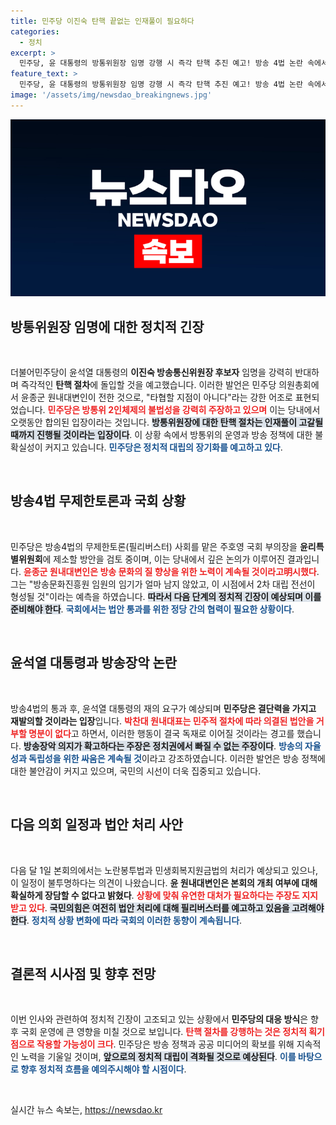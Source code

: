 ```yaml
---
title: 민주당 이진숙 탄핵 끝없는 인재풀이 필요하다
categories:
  - 정치
excerpt: >
  민주당, 윤 대통령의 방통위원장 임명 강행 시 즉각 탄핵 추진 예고! 방송 4법 논란 속에서 여야 간 치열한 대립이 이어지고, 민주당은 방송장악 저지를 위해 단호한 입장을 내세우고 있다.
feature_text: >
  민주당, 윤 대통령의 방통위원장 임명 강행 시 즉각 탄핵 추진 예고! 방송 4법 논란 속에서 여야 간 치열한 대립이 이어지고, 민주당은 방송장악 저지를 위해 단호한 입장을 내세우고 있다.
image: '/assets/img/newsdao_breakingnews.jpg'
---
```


<p><img src="/assets/img/newsdao_breakingnews.jpg" alt="koreaapp 속보" /></p>

<h2 data-ke-size="size26">방통위원장 임명에 대한 정치적 긴장</h2>

<p data-ke-size="size16">&nbsp;</p>

<p>더불어민주당이 윤석열 대통령의 <b>이진숙 방송통신위원장 후보자</b> 임명을 강력히 반대하며 즉각적인 <b>탄핵 절차</b>에 돌입할 것을 예고했습니다. 이러한 발언은 민주당 의원총회에서 윤종군 원내대변인이 전한 것으로, "타협할 지점이 아니다"라는 강한 어조로 표현되었습니다. <b><span style="color: #ee2323;">민주당은 방통위 2인체제의 불법성을 강력히 주장하고 있으며</span></b> 이는 당내에서 오랫동안 합의된 입장이라는 것입니다. <b><span style="background-color: #21538527;">방통위원장에 대한 탄핵 절차는 인재풀이 고갈될 때까지 진행될 것이라는 입장이다</span></b>. 이 상황 속에서 방통위의 운영과 방송 정책에 대한 불확실성이 커지고 있습니다. <b><span style="color: #1a5490;">민주당은 정치적 대립의 장기화를 예고하고 있다</span></b>. </p>

<p data-ke-size="size16">&nbsp;</p>

<h2 data-ke-size="size26">방송4법 무제한토론과 국회 상황</h2>

<p data-ke-size="size16">&nbsp;</p>

<p>민주당은 방송4법의 무제한토론(필리버스터) 사회를 맡은 주호영 국회 부의장을 <b>윤리특별위원회</b>에 제소할 방안을 검토 중이며, 이는 당내에서 깊은 논의가 이루어진 결과입니다. <b><span style="color: #ee2323;">윤종군 원내대변인은 방송 문화의 질 향상을 위한 노력이 계속될 것이라고明시했다</span></b>. 그는 "방송문화진흥원 임원의 임기가 얼마 남지 않았고, 이 시점에서 2차 대립 전선이 형성될 것"이라는 예측을 하였습니다. <b><span style="background-color: #21538527;">따라서 다음 단계의 정치적 긴장이 예상되며 이를 준비해야 한다</span></b>. <b><span style="color: #1a5490;">국회에서는 법안 통과를 위한 정당 간의 협력이 필요한 상황이다</span></b>.</p>

<p data-ke-size="size16">&nbsp;</p>

<h2 data-ke-size="size26">윤석열 대통령과 방송장악 논란</h2>

<p data-ke-size="size16">&nbsp;</p>

<p>방송4법의 통과 후, 윤석열 대통령의 재의 요구가 예상되며 <b>민주당은 결단력을 가지고 재발의할 것이라는 입장</b>입니다. <b><span style="color: #ee2323;">박찬대 원내대표는 민주적 절차에 따라 의결된 법안을 거부할 명분이 없다</span></b>고 하면서, 이러한 행동이 결국 독재로 이어질 것이라는 경고를 했습니다. <b><span style="background-color: #21538527;">방송장악 의지가 확고하다는 주장은 정치권에서 빠질 수 없는 주장이다</span></b>. <b><span style="color: #1a5490;">방송의 자율성과 독립성을 위한 싸움은 계속될 것</span></b>이라고 강조하였습니다. 이러한 발언은 방송 정책에 대한 불안감이 커지고 있으며, 국민의 시선이 더욱 집중되고 있습니다. </p>

<p data-ke-size="size16">&nbsp;</p>

<h2 data-ke-size="size26">다음 의회 일정과 법안 처리 사안</h2>

<p data-ke-size="size16">&nbsp;</p>

<p>다음 달 1일 본회의에서는 노란봉투법과 민생회복지원금법의 처리가 예상되고 있으나, 이 일정이 불투명하다는 의견이 나왔습니다. <b>윤 원내대변인은 본회의 개최 여부에 대해 확실하게 장담할 수 없다고 밝혔다</b>. <b><span style="color: #ee2323;">상황에 맞춰 유연한 대처가 필요하다는 주장도 지지받고 있다</span></b>. <b><span style="background-color: #21538527;">국민의힘은 여전히 법안 처리에 대해 필리버스터를 예고하고 있음을 고려해야 한다</span></b>. <b><span style="color: #1a5490;">정치적 상황 변화에 따라 국회의 이러한 동향이 계속됩니다</span></b>.</p>

<p data-ke-size="size16">&nbsp;</p>

<h2 data-ke-size="size26">결론적 시사점 및 향후 전망</h2>

<p data-ke-size="size16">&nbsp;</p>

<p>이번 인사와 관련하여 정치적 긴장이 고조되고 있는 상황에서 <b>민주당의 대응 방식</b>은 향후 국회 운영에 큰 영향을 미칠 것으로 보입니다. <b><span style="color: #ee2323;">탄핵 절차를 강행하는 것은 정치적 획기점으로 작용할 가능성이 크다</span></b>. 민주당은 방송 정책과 공공 미디어의 확보를 위해 지속적인 노력을 기울일 것이며, <b><span style="background-color: #21538527;">앞으로의 정치적 대립이 격화될 것으로 예상된다</span></b>. <b><span style="color: #1a5490;">이를 바탕으로 향후 정치적 흐름을 예의주시해야 할 시점이다</span></b>. </p>

<p data-ke-size="size16">&nbsp;</p>
실시간 뉴스 속보는, <a href="https://newsdao.kr" rel="dofollow">https://newsdao.kr</a>


